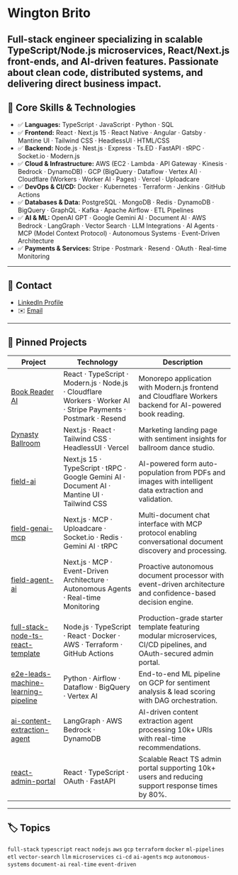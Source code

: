 # Wington Brito
Full-stack engineer specializing in scalable TypeScript/Node.js microservices, React/Next.js front-ends, and AI-driven features. Passionate about clean code, distributed systems, and delivering direct business impact.
---

## 🚀 Core Skills & Technologies
- ✅ **Languages:** TypeScript · JavaScript · Python · SQL  
- ✅ **Frontend:** React · Next.js 15 · React Native · Angular · Gatsby · Mantine UI · Tailwind CSS · HeadlessUI · HTML/CSS
- ✅ **Backend:** Node.js · Nest.js · Express · Ts.ED · FastAPI · tRPC · Socket.io · Modern.js
- ✅ **Cloud & Infrastructure:** AWS (EC2 · Lambda · API Gateway · Kinesis · Bedrock · DynamoDB) · GCP (BigQuery · Dataflow · Vertex AI) · Cloudflare (Workers · Worker AI · Pages) · Vercel · Uploadcare
- ✅ **DevOps & CI/CD:** Docker · Kubernetes · Terraform · Jenkins · GitHub Actions
- ✅ **Databases & Data:** PostgreSQL · MongoDB · Redis · DynamoDB · BigQuery · GraphQL · Kafka · Apache Airflow · ETL Pipelines
- ✅ **AI & ML:** OpenAI GPT · Google Gemini AI · Document AI · AWS Bedrock · LangGraph · Vector Search · LLM Integrations · AI Agents · MCP (Model Context Protocol) · Autonomous Systems · Event-Driven Architecture
- ✅ **Payments & Services:** Stripe · Postmark · Resend · OAuth · Real-time Monitoring
---

## 📄 Contact
- [LinkedIn Profile](https://www.linkedin.com/in/wingtonbrito)  
- ✉️ [Email](mailto:wingtonrbrito@gmail.com)  
---

## 📌 Pinned Projects
| Project | Technology | Description |
|---|---|---|
| [Book Reader AI](https://hellokooper.com/) | React · TypeScript · Modern.js · Node.js · Cloudflare Workers · Worker AI · Stripe Payments · Postmark · Resend | Monorepo application with Modern.js frontend and Cloudflare Workers backend for AI-powered book reading. |
| [Dynasty Ballroom](https://dynastyballroom.com/) | Next.js · React · Tailwind CSS · HeadlessUI · Vercel | Marketing landing page with sentiment insights for ballroom dance studio. |
| [field-ai](https://github.com/wingtonrbrito/field-ai) | Next.js 15 · TypeScript · tRPC · Google Gemini AI · Document AI · Mantine UI · Tailwind CSS | AI-powered form auto-population from PDFs and images with intelligent data extraction and validation. |
| [field-genai-mcp](https://github.com/wingtonrbrito/field-genai-mcp) | Next.js · MCP · Uploadcare · Socket.io · Redis · Gemini AI · tRPC | Multi-document chat interface with MCP protocol enabling conversational document discovery and processing. |
| [field-agent-ai](https://github.com/wingtonrbrito/field-agent-ai) | Next.js · MCP · Event-Driven Architecture · Autonomous Agents · Real-time Monitoring | Proactive autonomous document processor with event-driven architecture and confidence-based decision engine. |
| [full-stack-node-ts-react-template](https://github.com/wingtonrbrito/full-stack-node-ts-react-template) | Node.js · TypeScript · React · Docker · AWS · Terraform · GitHub Actions | Production-grade starter template featuring modular microservices, CI/CD pipelines, and OAuth-secured admin portal. |
| [e2e-leads-machine-learning-pipeline](https://github.com/wingtonrbrito/e2e-leads-machine-learning-pipeline) | Python · Airflow · Dataflow · BigQuery · Vertex AI | End-to-end ML pipeline on GCP for sentiment analysis & lead scoring with DAG orchestration. |
| [ai-content-extraction-agent](https://github.com/wingtonrbrito/ai-content-extraction-agent) | LangGraph · AWS Bedrock · DynamoDB | AI-driven content extraction agent processing 10k+ URIs with real-time recommendations. |
| [react-admin-portal](https://github.com/wingtonrbrito/react-admin-portal) | React · TypeScript · OAuth · FastAPI | Scalable React TS admin portal supporting 10k+ users and reducing support response times by 80%. |
---

## 🏷️ Topics
`full-stack` `typescript` `react` `nodejs` `aws` `gcp` `terraform` `docker` `ml-pipelines` `etl` `vector-search` `llm` `microservices` `ci-cd` `ai-agents` `mcp` `autonomous-systems` `document-ai` `real-time` `event-driven`
